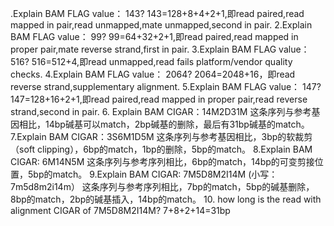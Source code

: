 .Explain BAM FLAG value： 143?
143=128+8+4+2+1,即read paired,read mapped in pair,read unmapped,mate unmapped,second in pair.
2.Explain BAM FLAG value： 99?
99=64+32+2+1,即read paired,read mapped in proper pair,mate reverse strand,first in pair.
3.Explain BAM FLAG value： 516?
516=512+4,即read unmapped,read fails platform/vendor quality checks.
4.Explain BAM FLAG value： 2064?
2064=2048+16，即read reverse strand,supplementary alignment.
5.Explain BAM FLAG value： 147?
147=128+16+2+1,即read paired,read mapped in proper pair,read reverse strand,second in pair.
6. Explain BAM CIGAR：14M2D31M
这条序列与参考基因相比，14bp碱基可以match，2bp碱基的删除，最后有31bp碱基的match。
7.Explain BAM CIGAR：3S6M1D5M
这条序列与参考基因相比，3bp的软裁剪（soft clipping），6bp的match，1bp的删除，5bp的match。
8.Explain BAM CIGAR: 6M14N5M
这条序列与参考序列相比，6bp的match，14bp的可变剪接位置，5bp的match。
9.Explain BAM CIGAR: 7M5D8M2I14M  (小写：7m5d8m2i14m）
这条序列与参考序列相比，7bp的match，5bp的碱基删除，8bp的match，2bp的碱基插入，14bp的match。
10. how long is the read with alignment CIGAR of 7M5D8M2I14M?
7+8+2+14=31bp
